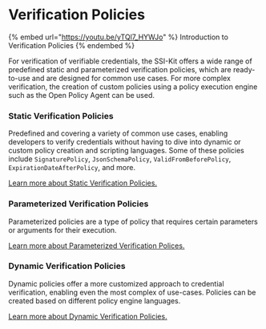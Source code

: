 # Verification Policies

{% embed url="https://youtu.be/yTQl7_HYWJo" %}
Introduction to Verification Policies
{% endembed %}

For verification of verifiable credentials, the SSI-Kit offers a wide range of predefined static and parameterized verification policies, which are ready-to-use and are designed for common use cases. For more complex verification, the creation of custom policies using a policy execution engine such as the Open Policy Agent can be used.

### Static Verification Policies

Predefined and covering a variety of common use cases, enabling developers to verify credentials without having to dive into dynamic or custom policy creation and scripting languages. Some of these policies include `SignaturePolicy`, `JsonSchemaPolicy`, `ValidFromBeforePolicy`, `ExpirationDateAfterPolicy`, and more.&#x20;

[Learn more about Static Verification Policies.](../../concepts/verification-policies/static-policies.md)

### Parameterized Verification Policies

Parameterized policies are a type of policy that requires certain parameters or arguments for their execution.&#x20;

[Learn more about Parameterized Verification Polices.](../../concepts/verification-policies/parameterized-policies.md)

### Dynamic Verification Policies

Dynamic policies offer a more customized approach to credential verification, enabling even the most complex of use-cases. Policies can be created based on different policy engine languages.

[Learn more about Dynamic Verification Policies.](../../concepts/verification-policies/dynamic-policies/)


